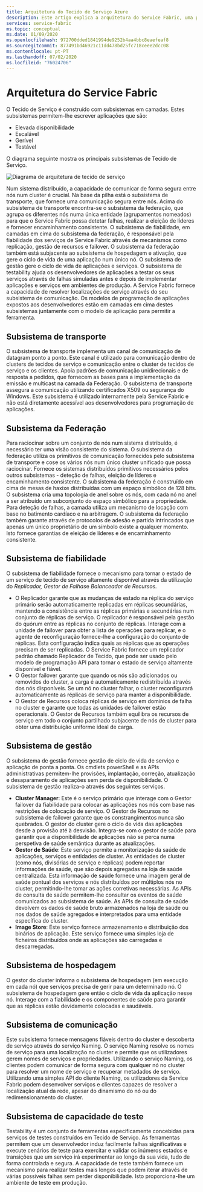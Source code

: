 ```yaml
---
title: Arquitetura do Tecido de Serviço Azure
description: Este artigo explica a arquitetura do Service Fabric, uma plataforma de sistemas distribuídos usada para construir aplicações escaláveis, fiáveis e facilmente geridas para a nuvem.
services: service-fabric
ms.topic: conceptual
ms.date: 01/09/2020
ms.openlocfilehash: 972700dded1841994de9252b4aa4bbc8eaefeaf8
ms.sourcegitcommit: 877491bd46921c11dd478bd25fc718ceee2dcc08
ms.contentlocale: pt-PT
ms.lasthandoff: 07/02/2020
ms.locfileid: "76024706"
---
```

# <a name="service-fabric-architecture"></a>Arquitetura do Service Fabric

O Tecido de Serviço é construído com subsistemas em camadas. Estes subsistemas permitem-lhe escrever aplicações que são:

* Elevada disponibilidade
* Escalável
* Gerível
* Testável

O diagrama seguinte mostra os principais subsistemas de Tecido de Serviço.

![Diagrama de arquitetura de tecido de serviço](media/service-fabric-architecture/service-fabric-architecture.png)

Num sistema distribuído, a capacidade de comunicar de forma segura entre nós num cluster é crucial. Na base da pilha está o subsistema de transporte, que fornece uma comunicação segura entre nós. Acima do subsistema de transporte encontra-se o subsistema da federação, que agrupa os diferentes nós numa única entidade (agrupamentos nomeados) para que o Service Fabric possa detetar falhas, realizar a eleição de líderes e fornecer encaminhamento consistente. O subsistema de fiabilidade, em camadas em cima do subsistema da federação, é responsável pela fiabilidade dos serviços de Service Fabric através de mecanismos como replicação, gestão de recursos e failover. O subsistema da federação também está subjacente ao subsistema de hospedagem e ativação, que gere o ciclo de vida de uma aplicação num único nó. O subsistema de gestão gere o ciclo de vida de aplicações e serviços. O subsistema de testability ajuda os desenvolvedores de aplicações a testar os seus serviços através de falhas simuladas antes e depois de implementar aplicações e serviços em ambientes de produção. A Service Fabric fornece a capacidade de resolver localizações de serviço através do seu subsistema de comunicação. Os modelos de programação de aplicações expostos aos desenvolvedores estão em camadas em cima destes subsistemas juntamente com o modelo de aplicação para permitir a ferramenta.

## <a name="transport-subsystem"></a>Subsistema de transporte

O subsistema de transporte implementa um canal de comunicação de datagram ponto a ponto. Este canal é utilizado para comunicação dentro de clusters de tecidos de serviço e comunicação entre o cluster de tecidos de serviço e os clientes. Apoia padrões de comunicação unidirecionais e de resposta a pedidos, que fornecem as bases para a implementação da emissão e multicast na camada da Federação. O subsistema de transporte assegura a comunicação utilizando certificados X509 ou segurança do Windows. Este subsistema é utilizado internamente pela Service Fabric e não está diretamente acessível aos desenvolvedores para programação de aplicações.

## <a name="federation-subsystem"></a>Subsistema da Federação

Para raciocinar sobre um conjunto de nós num sistema distribuído, é necessário ter uma visão consistente do sistema. O subsistema da federação utiliza os primitivos de comunicação fornecidos pelo subsistema de transporte e cose os vários nós num único cluster unificado que possa raciocinar. Fornece os sistemas distribuídos primitivos necessários pelos outros subsistemas - deteção de falhas, eleição de líderes e encaminhamento consistente. O subsistema da federação é construído em cima de mesas de haxixe distribuídas com um espaço simbólico de 128 bits. O subsistema cria uma topologia de anel sobre os nós, com cada nó no anel a ser atribuído um subconjunto do espaço simbólico para a propriedade. Para deteção de falhas, a camada utiliza um mecanismo de locação com base no batimento cardíaco e na arbitragem. O subsistema da federação também garante através de protocolos de adesão e partida intrincados que apenas um único proprietário de um símbolo existe a qualquer momento. Isto fornece garantias de eleição de líderes e de encaminhamento consistente.

## <a name="reliability-subsystem"></a>Subsistema de fiabilidade

O subsistema de fiabilidade fornece o mecanismo para tornar o estado de um serviço de tecido de serviço altamente disponível através da utilização do *Replicador,* *Gestor de Falhas*e *Balanceador de Recursos.*

* O Replicador garante que as mudanças de estado na réplica do serviço primário serão automaticamente replicadas em réplicas secundárias, mantendo a consistência entre as réplicas primárias e secundárias num conjunto de réplicas de serviço. O replicador é responsável pela gestão do quórum entre as réplicas no conjunto de réplicas. Interage com a unidade de failover para obter a lista de operações para replicar, e o agente de reconfiguração fornece-lhe a configuração do conjunto de réplicas. Esta configuração indica quais as réplicas que as operações precisam de ser replicadas. O Service Fabric fornece um replicador padrão chamado Replicador de Tecido, que pode ser usado pelo modelo de programação API para tornar o estado de serviço altamente disponível e fiável.
* O Gestor failover garante que quando os nós são adicionados ou removidos do cluster, a carga é automaticamente redistribuída através dos nós disponíveis. Se um nó no cluster falhar, o cluster reconfigurará automaticamente as réplicas de serviço para manter a disponibilidade.
* O Gestor de Recursos coloca réplicas de serviço em domínios de falha no cluster e garante que todas as unidades de failover estão operacionais. O Gestor de Recursos também equilibra os recursos de serviço em todo o conjunto partilhado subjacente de nós de cluster para obter uma distribuição uniforme ideal de carga.

## <a name="management-subsystem"></a>Subsistema de gestão

O subsistema de gestão fornece gestão de ciclo de vida de serviço e aplicação de ponta a ponta. Os cmdlets powerShell e as APIs administrativas permitem-lhe provisões, implantação, correção, atualização e desaparamento de aplicações sem perda de disponibilidade. O subsistema de gestão realiza-o através dos seguintes serviços.

* **Cluster Manager**: Este é o serviço primário que interage com o Gestor failover da fiabilidade para colocar as aplicações nos nós com base nas restrições de colocação de serviço. O Gestor de Recursos no subsistema de failover garante que os constrangimentos nunca são quebrados. O gestor do cluster gere o ciclo de vida das aplicações desde a provisão até à desvisão. Integra-se com o gestor de saúde para garantir que a disponibilidade de aplicações não se perca numa perspetiva de saúde semântica durante as atualizações.
* **Gestor de Saúde**: Este serviço permite a monitorização da saúde de aplicações, serviços e entidades de cluster. As entidades de cluster (como nós, divisórias de serviço e réplicas) podem reportar informações de saúde, que são depois agregadas na loja de saúde centralizada. Esta informação de saúde fornece uma imagem geral de saúde pontual dos serviços e nós distribuídos por múltiplos nós no cluster, permitindo-lhe tomar as ações corretivas necessárias. As APIs de consulta de saúde permitem-lhe consultar os eventos de saúde comunicados ao subsistema de saúde. As APIs de consulta de saúde devolvem os dados de saúde bruto armazenados na loja de saúde ou nos dados de saúde agregados e interpretados para uma entidade específica do cluster.
* **Image Store**: Este serviço fornece armazenamento e distribuição dos binários de aplicação. Este serviço fornece uma simples loja de ficheiros distribuídos onde as aplicações são carregadas e descarregadas.

## <a name="hosting-subsystem"></a>Subsistema de hospedagem

O gestor do cluster informa o subsistema de hospedagem (em execução em cada nó) que serviços precisa de gerir para um determinado nó. O subsistema de hospedagem gere então o ciclo de vida da aplicação nesse nó. Interage com a fiabilidade e os componentes de saúde para garantir que as réplicas estão devidamente colocadas e saudáveis.

## <a name="communication-subsystem"></a>Subsistema de comunicação

Este subsistema fornece mensagens fiáveis dentro do cluster e descoberta de serviço através do serviço Naming. O serviço Naming resolve os nomes de serviço para uma localização no cluster e permite que os utilizadores gerem nomes de serviços e propriedades. Utilizando o serviço Naming, os clientes podem comunicar de forma segura com qualquer nó no cluster para resolver um nome de serviço e recuperar metadados de serviço. Utilizando uma simples API do cliente Naming, os utilizadores da Service Fabric podem desenvolver serviços e clientes capazes de resolver a localização atual da rede, apesar do dinamismo do nó ou do redimensionamento do cluster.

## <a name="testability-subsystem"></a>Subsistema de capacidade de teste

Testability é um conjunto de ferramentas especificamente concebidas para serviços de testes construídos em Tecido de Serviço. As ferramentas permitem que um desenvolvedor induz facilmente falhas significativas e execute cenários de teste para exercitar e validar os inúmeros estados e transições que um serviço irá experimentar ao longo da sua vida, tudo de forma controlada e segura. A capacidade de teste também fornece um mecanismo para realizar testes mais longos que podem iterar através de várias possíveis falhas sem perder disponibilidade. Isto proporciona-lhe um ambiente de teste em produção.
